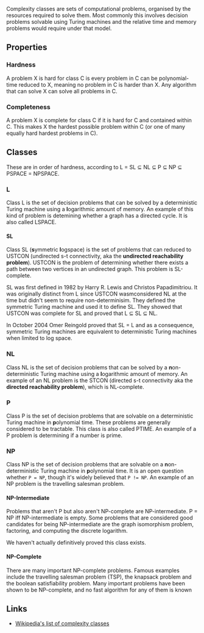 Complexity classes are sets of computational problems, organised by the resources required to solve them.  Most commonly this involves decision problems solvable using Turing machines and the relative time and memory problems would require under that model.

## Properties

### Hardness
A problem X is hard for class C is every problem in C can be polynomial-time reduced to X, meaning no problem in C is harder than X.  Any algorithm that can solve X can solve all problems in C.

### Completeness
A problem X is complete for class C if it is hard for C and contained within C.  This makes X the hardest possible problem within C (or one of many equally hard hardest problems in C).

## Classes
These are in order of hardness, according to L = SL ⊆ NL ⊆ P ⊆ NP ⊆ PSPACE = NPSPACE.

### L
Class L is the set of decision problems that can be solved by a deterministic Turing machine using a **l**ogarithmic amount of memory.  An example of this kind of problem is detemining whether a graph has a directed cycle. It is also called LSPACE.

#### SL
Class SL (**s**ymmetric **l**ogspace) is the set of problems that can reduced to USTCON (undirected s-t connectivity, aka the **undirected reachability problem**).  USTCON is the problem of determining whether there exists a path between two vertices in an undirected graph.  This problem is SL-complete.

SL was first defined in 1982 by Harry R. Lewis and Christos Papadimitriou.  It was originally distinct from L since USTCON wasmconsidered NL at the time but didn't seem to require non-determinisim.  They defined the symmetric Turing machine and used it to define SL.  They showed that USTCON was complete for SL and proved that L ⊆ SL ⊆ NL.

In October 2004 Omer Reingold proved that SL = L and as a consequence, symmetric Turing machines are equivalent to deterministic Turing machines when limited to log space.

### NL
Class NL is the set of decision problems that can be solved by a **n**on-deterministic Turing machine using a **l**ogarithmic amount of memory. An example of an NL problem is the STCON (directed s-t connectivity aka the **directed reachability problem**), which is NL-complete.

### P
Class P is the set of decision problems that are solvable on a deterministic Turing machine in **p**olynomial time.  These problems are generally considered to be tractable.  This class is  also called PTIME.  An example of a P problem is determining if a number is prime.

### NP
Class NP is the set of decision problems that are solvable on a **n**on-deterministic Turing machine in **p**olynomial time.  It is an open question whether `P = NP`, though it's widely believed that `P != NP`.  An example of an NP problem is the travelling salesman problem.

#### NP-Intermediate
Problems that aren't P but also aren't NP-complete are NP-intermediate. P = NP iff NP-intermediate is empty.  Some problems that are considered good candidates for being NP-intermediate are the graph isomorphism problem, factoring, and computing the discrete logarithm.

We haven't actually definitively proved this class exists.

#### NP-Complete
There are many important NP-complete problems.  Famous examples include the travelling salesman problem (TSP), the knapsack problem and the boolean satisfiability problem.   Many important problems have been shown to be NP-complete, and no fast algorithm for any of them is known

## Links
- [Wikipedia's list of complexity classes](https://en.wikipedia.org/wiki/List_of_complexity_classes)

